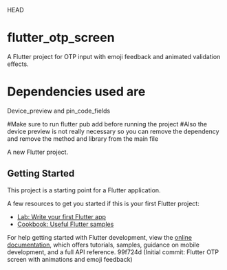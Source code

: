 HEAD
# flutter_otp_screen
A Flutter project for OTP input with emoji feedback and animated validation effects.

# Dependencies used are 
Device_preview and pin_code_fields

#Make sure to run flutter pub add before running the project
#Also the device preview is not really necessary so you can remove the dependency and remove the method and library from the main file

A new Flutter project.

## Getting Started

This project is a starting point for a Flutter application.

A few resources to get you started if this is your first Flutter project:

- [Lab: Write your first Flutter app](https://docs.flutter.dev/get-started/codelab)
- [Cookbook: Useful Flutter samples](https://docs.flutter.dev/cookbook)

For help getting started with Flutter development, view the
[online documentation](https://docs.flutter.dev/), which offers tutorials,
samples, guidance on mobile development, and a full API reference.
99f724d (Initial commit: Flutter OTP screen with animations and emoji feedback)
